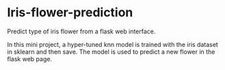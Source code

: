 # Iris-flower-prediction
Predict type of iris flower from a flask web interface.

In this mini project, a hyper-tuned knn model is trained with the iris dataset in sklearn and then save.
The model is used to predict a new flower in the flask web page.
